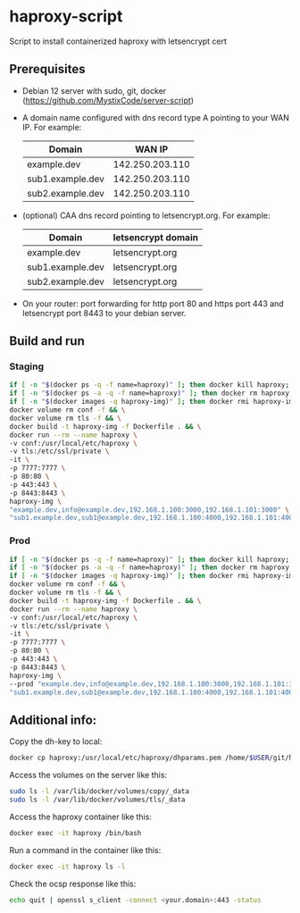 # haproxy-script
Script to install containerized haproxy with letsencrypt cert

## Prerequisites
- Debian 12 server with sudo, git, docker (https://github.com/MystixCode/server-script)
- A domain name configured with dns record type A pointing to your WAN IP. For example:

  | Domain  | WAN IP |
  | ------------- | ------------- |
  | example.dev  | 142.250.203.110  |
  | sub1.example.dev  | 142.250.203.110  |
  | sub2.example.dev  | 142.250.203.110  |

 - (optional) CAA dns record pointing to letsencrypt.org. For example:

    | Domain  | letsencrypt domain |
    | ------------- | ------------- |
    | example.dev  | letsencrypt.org  |
    | sub1.example.dev  | letsencrypt.org  |
    | sub2.example.dev  | letsencrypt.org  |
  
- On your router: port forwarding for http port 80 and https port 443 and letsencrypt port 8443 to your debian server.



## Build and run

### Staging

```bash
if [ -n "$(docker ps -q -f name=haproxy)" ]; then docker kill haproxy; fi && \
if [ -n "$(docker ps -a -q -f name=haproxy)" ]; then docker rm haproxy; fi && \
if [ -n "$(docker images -q haproxy-img)" ]; then docker rmi haproxy-img; fi && \
docker volume rm conf -f && \
docker volume rm tls -f && \
docker build -t haproxy-img -f Dockerfile . && \
docker run --rm --name haproxy \
-v conf:/usr/local/etc/haproxy \
-v tls:/etc/ssl/private \
-it \
-p 7777:7777 \
-p 80:80 \
-p 443:443 \
-p 8443:8443 \
haproxy-img \
"example.dev,info@example.dev,192.168.1.100:3000,192.168.1.101:3000" \
"sub1.example.dev,sub1@example.dev,192.168.1.100:4000,192.168.1.101:4000"
```

### Prod

```bash
if [ -n "$(docker ps -q -f name=haproxy)" ]; then docker kill haproxy; fi && \
if [ -n "$(docker ps -a -q -f name=haproxy)" ]; then docker rm haproxy; fi && \
if [ -n "$(docker images -q haproxy-img)" ]; then docker rmi haproxy-img; fi && \
docker volume rm conf -f && \
docker volume rm tls -f && \
docker build -t haproxy-img -f Dockerfile . && \
docker run --rm --name haproxy \
-v conf:/usr/local/etc/haproxy \
-v tls:/etc/ssl/private \
-it \
-p 7777:7777 \
-p 80:80 \
-p 443:443 \
-p 8443:8443 \
haproxy-img \
--prod "example.dev,info@example.dev,192.168.1.100:3000,192.168.1.101:3000" \
"sub1.example.dev,sub1@example.dev,192.168.1.100:4000,192.168.1.101:4000"
```

## Additional info:

Copy the dh-key to local:
```bash
docker cp haproxy:/usr/local/etc/haproxy/dhparams.pem /home/$USER/git/haproxy-script/conf/
```

Access the volumes on the server like this:
```bash
sudo ls -l /var/lib/docker/volumes/copy/_data
sudo ls -l /var/lib/docker/volumes/tls/_data
```

Access the haproxy container like this:
```bash
docker exec -it haproxy /bin/bash
```

Run a command in the container like this:
```bash
docker exec -it haproxy ls -l
```

Check the ocsp response like this:
```bash
echo quit | openssl s_client -connect <your.domain>:443 -status
```
